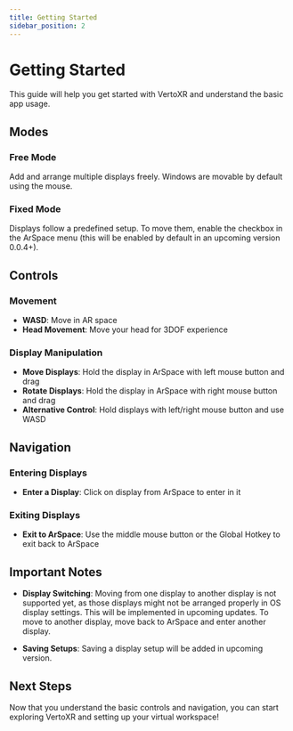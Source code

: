 ```yaml
---
title: Getting Started
sidebar_position: 2
---
```


# Getting Started

This guide will help you get started with VertoXR and understand the basic app usage.

## Modes

### Free Mode

Add and arrange multiple displays freely. Windows are movable by default using the mouse.

### Fixed Mode

Displays follow a predefined setup. To move them, enable the checkbox in the ArSpace menu (this will be enabled by default in an upcoming version 0.0.4+).

## Controls

### Movement

- **WASD**: Move in AR space
- **Head Movement**: Move your head for 3DOF experience

### Display Manipulation

- **Move Displays**: Hold the display in ArSpace with left mouse button and drag
- **Rotate Displays**: Hold the display in ArSpace with right mouse button and drag
- **Alternative Control**: Hold displays with left/right mouse button and use WASD

## Navigation

### Entering Displays

- **Enter a Display**: Click on display from ArSpace to enter in it

### Exiting Displays

- **Exit to ArSpace**: Use the middle mouse button or the Global Hotkey to exit back to ArSpace

## Important Notes

- **Display Switching**: Moving from one display to another display is not supported yet, as those displays might not be arranged properly in OS display settings. This will be implemented in upcoming updates. To move to another display, move back to ArSpace and enter another display.

- **Saving Setups**: Saving a display setup will be added in upcoming version.

## Next Steps

Now that you understand the basic controls and navigation, you can start exploring VertoXR and setting up your virtual workspace!

